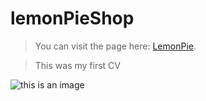 # lemonPieShop


>You can visit the page here: [LemonPie](https://celfiew.github.io/lemonPieShop/).

> This was my first CV 

![this is an image](https://github.com/celfiew/lemonPieShop/blob/main/img/celfiew.github.io_lemonPieShop_.png)

